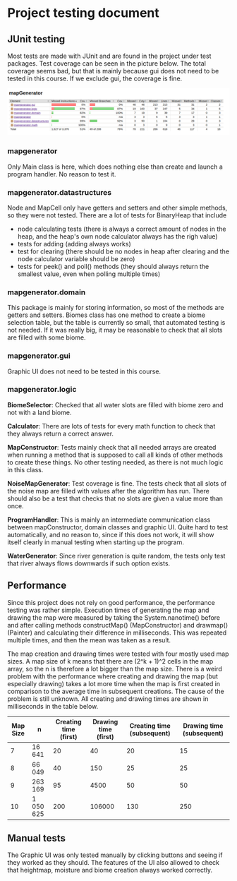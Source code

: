 # Project testing document

## JUnit testing

Most tests are made with JUnit and are found in the project under test packages. Test coverage can be seen in the picture below. The total coverage seems bad, but that is mainly because gui does not need to be tested in this course. If we exclude gui, the coverage is fine.

![Project structure](https://github.com/sonjaheikkinen/mapGenerator/blob/master/documentation/testCoverage/final.png)

### mapgenerator

Only Main class is here, which does nothing else than create and launch a program handler. No reason to test it. 

### mapgenerator.datastructures

Node and MapCell only have getters and setters and other simple methods, so they were not tested. There are a lot of tests for BinaryHeap that include
 * node calculating tests (there is always a correct amount of nodes in the heap, and the heap's own node calculator always has the righ value)
* tests for adding (adding always works)
* test for clearing (there should be no nodes in heap after clearing and the node calculator variable should be zero)
* tests for peek() and poll() methods (they should always return the smallest value, even when polling multiple times)

### mapgenerator.domain

This package is mainly for storing information, so most of the methods are getters and setters. Biomes class has one method to create a biome selection table, but the table is currently so small, that automated testing is not needed. If it was really big, it may be reasonable to check that all slots are filled with some biome. 

### mapgenerator.gui

Graphic UI does not need to be tested in this course. 

### mapgenerator.logic

**BiomeSelector**: Checked that all water slots are filled with biome zero and not with a land biome.

**Calculator**: There are lots of tests for every math function to check that they always return a correct answer.

**MapConstructor**: Tests mainly check that all needed arrays are created when running a method that is supposed to call all kinds of other methods to create these things. No other testing needed, as there is not much logic in this class. 

**NoiseMapGenerator**: Test coverage is fine. The tests check that all slots of the noise map are filled with values after the algorithm has run. There should also be a test that checks that no slots are given a value more than once. 

**ProgramHandler**: This is mainly an intermediate communication class between mapConstructor, domain classes and graphic UI. Quite hard to test automatically, and no reason to, since if this does not work, it will show itself clearly in manual testing when starting up the program. 

**WaterGenerator**: Since river generation is quite random, the tests only test that river always flows downwards if such option exists.

## Performance

Since this project does not rely on good performance, the performance testing was rather simple. Execution times of generating the map and drawing the map were measured by taking the System.nanotime() before and after calling methods constructMap() (MapConstructor) and drawmap() (Painter) and calculating their difference in milliseconds. This was repeated multiple times, and then the mean was taken as a result. 

The map creation and drawing times were tested with four mostly used map sizes. A map size of k means that there are (2^k + 1)^2 cells in the map array, so the n is therefore a lot bigger than the map size. There is a weird problem with the performance where creating and drawing the map (but especially drawing) takes a lot more time when the map is first created in comparison to the average time in subsequent creations. The cause of the problem is still unknown. All creating and drawing times are shown in milliseconds in the table below. 

Map Size | n | Creating time (first) | Drawing time (first) | Creating time (subsequent) | Drawing time (subsequent) |
---------|---|-----------------------|----------------------|----------------------------|---------------------------|
7 | 16 641 | 20 | 40 | 20 | 15
8 | 66 049 | 40 | 150 | 25 | 25
9 | 263 169 | 95 | 4500 | 50 | 50
10 | 1 050 625 | 200 | 106000 | 130 | 250

## Manual tests

The Graphic UI was only tested manually by clicking buttons and seeing if they worked as they should. The features of the UI also allowed to check that heightmap, moisture and biome creation always worked correctly. 



